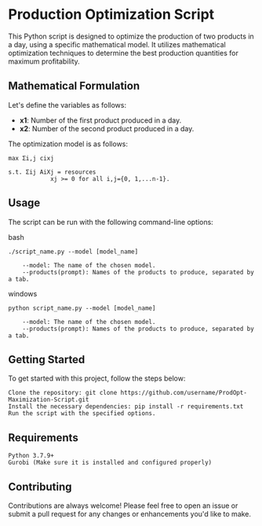 # Production Optimization Script

This Python script is designed to optimize the production of two products in a day, using a specific mathematical model. It utilizes mathematical optimization techniques to determine the best production quantities for maximum profitability. 

## Mathematical Formulation

Let's define the variables as follows:

- **x1**: Number of the first product produced in a day.
- **x2**: Number of the second product produced in a day.

The optimization model is as follows:

    max Σi,j cixj

    s.t. Σij AiXj = resources
                xj >= 0 for all i,j={0, 1,...n-1}.

## Usage

The script can be run with the following command-line options:

bash
```
./script_name.py --model [model_name]

    --model: The name of the chosen model.
    --products(prompt): Names of the products to produce, separated by a tab.
```
windows
```
python script_name.py --model [model_name]

    --model: The name of the chosen model.
    --products(prompt): Names of the products to produce, separated by a tab.
```

## Getting Started

To get started with this project, follow the steps below:

    Clone the repository: git clone https://github.com/username/ProdOpt-Maximization-Script.git
    Install the necessary dependencies: pip install -r requirements.txt
    Run the script with the specified options.

## Requirements

    Python 3.7.9+
    Gurobi (Make sure it is installed and configured properly)

## Contributing

Contributions are always welcome! Please feel free to open an issue or submit a pull request for any changes or enhancements you'd like to make.